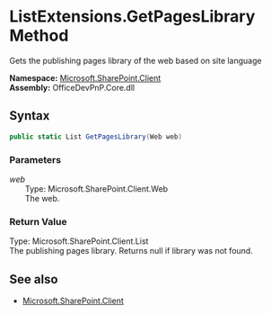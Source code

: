 # ListExtensions.GetPagesLibrary Method  
Gets the publishing pages library of the web based on site language  

**Namespace:** [Microsoft.SharePoint.Client](Microsoft.SharePoint.Client.md)  
**Assembly:** OfficeDevPnP.Core.dll  
## Syntax
```C#
public static List GetPagesLibrary(Web web)
```
### Parameters
*web*  
&emsp;&emsp;Type: Microsoft.SharePoint.Client.Web  
&emsp;&emsp;The web.  
  
### Return Value
Type: Microsoft.SharePoint.Client.List  
The publishing pages library. Returns null if library was not found.

## See also
- [Microsoft.SharePoint.Client](Microsoft.SharePoint.Client.md)
